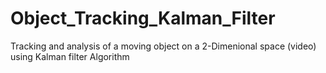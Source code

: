 # Object_Tracking_Kalman_Filter
Tracking and analysis of a moving object on a 2-Dimenional space (video) using Kalman filter Algorithm
